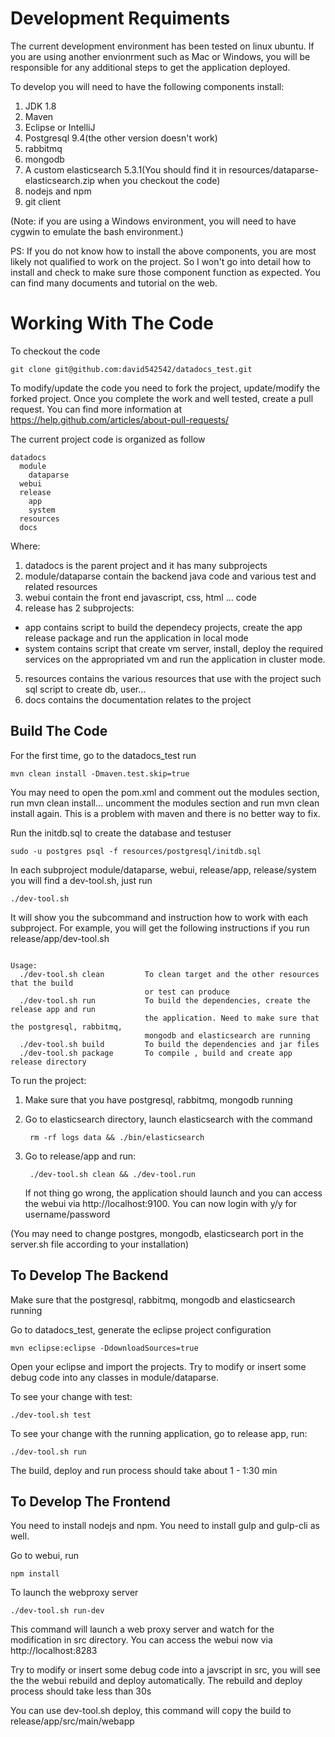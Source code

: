 # Development Requiments #

The current development environment has been tested on linux ubuntu. If you are using another envionrment such as Mac or Windows, you will be responsible for any additional steps to get the application deployed.

To develop you will need to have the following components install:

1. JDK 1.8
2. Maven
3. Eclipse or IntelliJ
4. Postgresql 9.4(the other version doesn't work)
5. rabbitmq
6. mongodb
7. A custom elasticsearch 5.3.1(You should find it in resources/dataparse-elasticsearch.zip when you checkout the code)
8. nodejs and npm
9. git client

(Note: if you are using a Windows environment, you will need to have cygwin to emulate the bash environment.)

PS: If you do not know how to install the above components, you are most likely not qualified to work on 
the project. So I won't go into detail how to install and check to make sure those component function
as expected. You can find many documents and tutorial on the web. 

# Working With The Code #

To checkout the code

```
git clone git@github.com:david542542/datadocs_test.git
```

To modify/update the code you need to fork the project, update/modify the forked project. Once you complete the work and well tested, create a pull request. You can find more information at https://help.github.com/articles/about-pull-requests/ 

The current project code is organized as follow

```
datadocs
  module
    dataparse
  webui
  release
    app
    system
  resources
  docs
```

Where:

1. datadocs is the parent project and it has many subprojects
2. module/dataparse contain the backend java code and various test and related resources
3. webui contain the front end javascript, css, html ... code
4. release has 2 subprojects:
  - app contains script to build the dependecy projects, create the app release package and run the 
  application in local mode
  - system contains script that create vm server, install, deploy the required services on the 
  appropriated vm and run the application in cluster mode.
5. resources contains the various resources that use with the project such sql script to create db, user...
6. docs contains the documentation relates to the project

## Build The Code ##

For the first time, go to the datadocs_test run

```
mvn clean install -Dmaven.test.skip=true
```

You may need to open the pom.xml and comment out the modules section, run mvn clean install... 
uncomment the modules section and run mvn clean install again.  This is a problem with maven 
and there is no better way to fix.

Run the initdb.sql to create the database and testuser

```
sudo -u postgres psql -f resources/postgresql/initdb.sql
```

In each subproject module/dataparse, webui, release/app, release/system you will find a dev-tool.sh,
just run

```
./dev-tool.sh
```

It will show you the subcommand and instruction how to work with each subproject. For example, you will
get the following instructions if you run release/app/dev-tool.sh

```

Usage: 
  ./dev-tool.sh clean         To clean target and the other resources that the build
                              or test can produce
  ./dev-tool.sh run           To build the dependencies, create the release app and run
                              the application. Need to make sure that the postgresql, rabbitmq,
                              mongodb and elasticsearch are running
  ./dev-tool.sh build         To build the dependencies and jar files
  ./dev-tool.sh package       To compile , build and create app release directory

```

To run the project:

1. Make sure that you have postgresql, rabbitmq, mongodb running
2. Go to elasticsearch directory, launch elasticsearch with the command

        rm -rf logs data && ./bin/elasticsearch

3. Go to release/app and run:

        ./dev-tool.sh clean && ./dev-tool.run
        
    If not thing go wrong, the application should launch and you can access the webui via http://localhost:9100. You can now login with y/y for username/password

(You may need to change postgres, mongodb, elasticsearch port in the server.sh file according to your installation)

## To Develop The Backend ##

Make sure that the postgresql, rabbitmq, mongodb and elasticsearch running

Go to datadocs_test, generate the eclipse project configuration

```
mvn eclipse:eclipse -DdownloadSources=true
```

Open your eclipse and import the projects. Try to modify or insert some debug code into any 
classes in module/dataparse. 

To see your change with test:

```
./dev-tool.sh test 
```

To see your change with the running application, go to release app, run:

```
./dev-tool.sh run
```

The build, deploy and run process should take about 1 - 1:30 min

## To Develop The Frontend ##

You need to install nodejs and npm. You need to install gulp and gulp-cli as well.

Go to webui, run

```
npm install
```

To launch the webproxy server

```
./dev-tool.sh run-dev
```

This command will launch a web proxy server and watch for the modification in src directory. You can access
the webui now via  http://localhost:8283

Try to modify or insert some debug code into a javscript in src, you will see the the webui rebuild and deploy
automatically. The rebuild and deploy process should take less than 30s

You can use dev-tool.sh deploy, this command will copy the build to release/app/src/main/webapp
